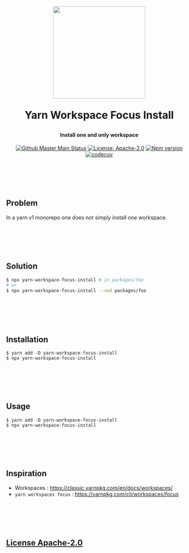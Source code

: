 <h1 align="center">
  <img src="https://github.com/SocialGouv/yarn-workspace-focus-install/raw/master/.github/yarn.png" width="250"/>
  <p align="center">Yarn Workspace Focus Install</p>
  <p align="center" style="font-size: 0.5em">Install one and only workspace</p>
</h1>

<p align="center">
  <a href="https://github.com/SocialGouv/yarn-workspace-focus-install/workflows/main/"><img src="https://github.com/SocialGouv/yarn-workspace-focus-install/workflows/main/badge.svg" alt="Github Master Main Status"></a>
  <a href="https://opensource.org/licenses/Apache-2.0"><img src="https://img.shields.io/badge/License-Apache--2.0-yellow.svg" alt="License: Apache-2.0"></a>
  <a href="https://www.npmjs.com/package/@socialgouv/yarn-workspace-focus-install"><img src="https://img.shields.io/npm/v/@socialgouv/yarn-workspace-focus-install.svg" alt="Npm version"></a>
  <a href="https://codecov.io/gh/SocialGouv/yarn-workspace-focus-install"><img src="https://codecov.io/gh/SocialGouv/yarn-workspace-focus-install/branch/master/graph/badge.svg" alt="codecov"></a>
</p>

<br>
<br>
<br>
<br>

## Problem

In a yarn v1 monorepo one does not simply install one workspace.

<br>
<br>
<br>
<br>

## Solution

```sh
$ npx yarn-workspace-focus-install # in packages/foo
# or
$ npx yarn-workspace-focus-install --cwd packages/foo
```

<br>
<br>
<br>
<br>

## Installation

```
$ yarn add -D yarn-workspace-focus-install
$ npx yarn-workspace-focus-install
```

<br>
<br>
<br>
<br>

## Usage

```
$ yarn add -D yarn-workspace-focus-install
$ npx yarn-workspace-focus-install
```

<br>
<br>
<br>
<br>

## Inspiration

- Workspaces : https://classic.yarnpkg.com/en/docs/workspaces/
- `yarn workspaces focus` : https://yarnpkg.com/cli/workspaces/focus

<br>
<br>
<br>
<br>

## [License Apache-2.0](./LICENSE)
